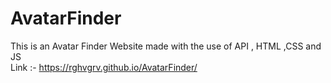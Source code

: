 # AvatarFinder
This is an Avatar Finder Website made with the use of API , HTML ,CSS and JS 
<br>
Link :- https://rghvgrv.github.io/AvatarFinder/
